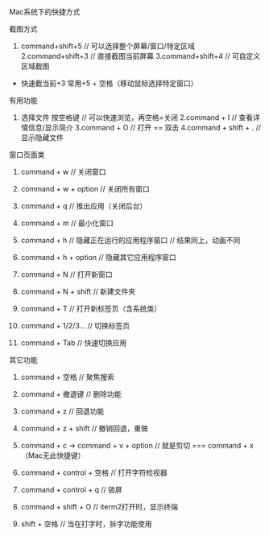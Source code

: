 Mac系统下的快捷方式

截图方式
1. command+shift+5	// 可以选择整个屏幕/窗口/特定区域
2.command+shift+3		// 直接截图当前屏幕
3.command+shift+4		// 可自定义区域截图

- 快速截当前+3  常用+5 + 空格（移动鼠标选择特定窗口）

有用功能
1. 选择文件 按空格键 	// 可以快速浏览，再空格=关闭
2.command + I			// 查看详情信息/显示简介
3.command + O		// 打开 == 双击
4.command + shift + .	// 显示隐藏文件


窗口页面类
1. command + w		   // 关闭窗口
2. command + w + option  // 关闭所有窗口
3. command + q		   // 推出应用（关闭后台）
4. command + m		   // 最小化窗口
5. command + h 		   // 隐藏正在运行的应用程序窗口
					   // 结果同上，动画不同
6. command + h + option   // 隐藏其它应用程序窗口

1. command + N		    // 打开新窗口
2. command + N + shift      // 新建文件夹
3. command + T		    // 打开新标签页（含系统类）
4. command + 1/2/3… 	    // 切换标签页
5. command + Tab		    // 快速切换应用


其它功能
1. command + 空格 		// 聚焦搜索
2. command + 撤退键	// 删除功能
3. command + z		// 回退功能
4. command + z + shift   // 撤销回退，重做
5. command + c -> command + v + option 
  	//  就是剪切 === command + x（Mac无此快捷键）
         
5. command + control + 空格	  // 打开字符检视器
6. command + control + q	  // 锁屏
7. command + shift + O		  // iterm2打开时，显示终端
8. shift + 空格      // 当在打字时，拆字功能使用
